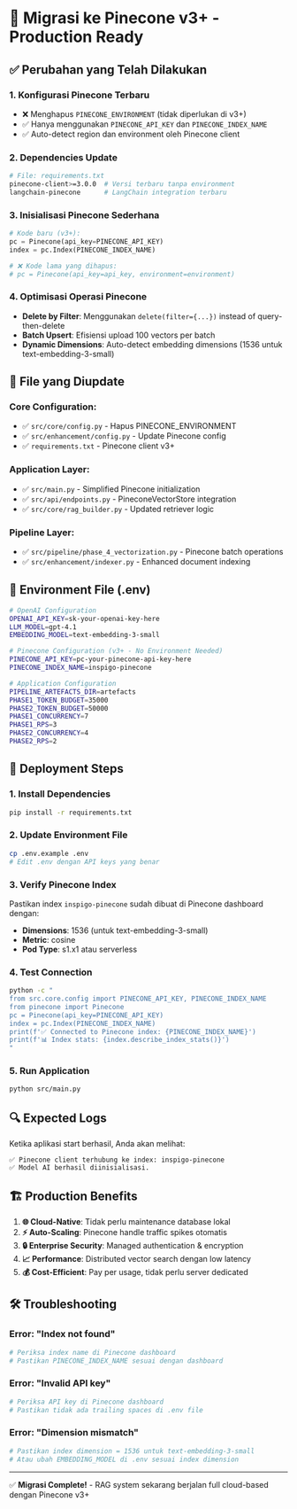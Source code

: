 # 🚀 Migrasi ke Pinecone v3+ - Production Ready

## ✅ Perubahan yang Telah Dilakukan

### 1. **Konfigurasi Pinecone Terbaru**
- ❌ Menghapus `PINECONE_ENVIRONMENT` (tidak diperlukan di v3+)
- ✅ Hanya menggunakan `PINECONE_API_KEY` dan `PINECONE_INDEX_NAME`
- ✅ Auto-detect region dan environment oleh Pinecone client

### 2. **Dependencies Update**
```bash
# File: requirements.txt
pinecone-client>=3.0.0  # Versi terbaru tanpa environment
langchain-pinecone      # LangChain integration terbaru
```

### 3. **Inisialisasi Pinecone Sederhana** 
```python
# Kode baru (v3+):
pc = Pinecone(api_key=PINECONE_API_KEY)
index = pc.Index(PINECONE_INDEX_NAME)

# ❌ Kode lama yang dihapus:
# pc = Pinecone(api_key=api_key, environment=environment)
```

### 4. **Optimisasi Operasi Pinecone**
- **Delete by Filter**: Menggunakan `delete(filter={...})` instead of query-then-delete
- **Batch Upsert**: Efisiensi upload 100 vectors per batch
- **Dynamic Dimensions**: Auto-detect embedding dimensions (1536 untuk text-embedding-3-small)

## 🔧 File yang Diupdate

### Core Configuration:
- ✅ `src/core/config.py` - Hapus PINECONE_ENVIRONMENT
- ✅ `src/enhancement/config.py` - Update Pinecone config
- ✅ `requirements.txt` - Pinecone client v3+

### Application Layer:
- ✅ `src/main.py` - Simplified Pinecone initialization  
- ✅ `src/api/endpoints.py` - PineconeVectorStore integration
- ✅ `src/core/rag_builder.py` - Updated retriever logic

### Pipeline Layer:
- ✅ `src/pipeline/phase_4_vectorization.py` - Pinecone batch operations
- ✅ `src/enhancement/indexer.py` - Enhanced document indexing

## 🎯 Environment File (.env)

```bash
# OpenAI Configuration
OPENAI_API_KEY=sk-your-openai-key-here
LLM_MODEL=gpt-4.1
EMBEDDING_MODEL=text-embedding-3-small

# Pinecone Configuration (v3+ - No Environment Needed)
PINECONE_API_KEY=pc-your-pinecone-api-key-here  
PINECONE_INDEX_NAME=inspigo-pinecone

# Application Configuration
PIPELINE_ARTEFACTS_DIR=artefacts
PHASE1_TOKEN_BUDGET=35000
PHASE2_TOKEN_BUDGET=50000
PHASE1_CONCURRENCY=7
PHASE1_RPS=3
PHASE2_CONCURRENCY=4
PHASE2_RPS=2
```

## 🚀 Deployment Steps

### 1. Install Dependencies
```bash
pip install -r requirements.txt
```

### 2. Update Environment File
```bash
cp .env.example .env
# Edit .env dengan API keys yang benar
```

### 3. Verify Pinecone Index
Pastikan index `inspigo-pinecone` sudah dibuat di Pinecone dashboard dengan:
- **Dimensions**: 1536 (untuk text-embedding-3-small)
- **Metric**: cosine
- **Pod Type**: s1.x1 atau serverless

### 4. Test Connection
```bash
python -c "
from src.core.config import PINECONE_API_KEY, PINECONE_INDEX_NAME
from pinecone import Pinecone
pc = Pinecone(api_key=PINECONE_API_KEY)
index = pc.Index(PINECONE_INDEX_NAME)
print(f'✅ Connected to Pinecone index: {PINECONE_INDEX_NAME}')
print(f'📊 Index stats: {index.describe_index_stats()}')
"
```

### 5. Run Application
```bash
python src/main.py
```

## 🔍 Expected Logs

Ketika aplikasi start berhasil, Anda akan melihat:
```
✅ Pinecone client terhubung ke index: inspigo-pinecone
✅ Model AI berhasil diinisialisasi.
```

## 🏗️ Production Benefits

1. **🌐 Cloud-Native**: Tidak perlu maintenance database lokal
2. **⚡ Auto-Scaling**: Pinecone handle traffic spikes otomatis  
3. **🔒 Enterprise Security**: Managed authentication & encryption
4. **📈 Performance**: Distributed vector search dengan low latency
5. **💰 Cost-Efficient**: Pay per usage, tidak perlu server dedicated

## 🛠️ Troubleshooting

### Error: "Index not found"
```bash
# Periksa index name di Pinecone dashboard
# Pastikan PINECONE_INDEX_NAME sesuai dengan dashboard
```

### Error: "Invalid API key"  
```bash
# Periksa API key di Pinecone dashboard
# Pastikan tidak ada trailing spaces di .env file
```

### Error: "Dimension mismatch"
```bash
# Pastikan index dimension = 1536 untuk text-embedding-3-small
# Atau ubah EMBEDDING_MODEL di .env sesuai index dimension
```

---

✅ **Migrasi Complete!** - RAG system sekarang berjalan full cloud-based dengan Pinecone v3+
